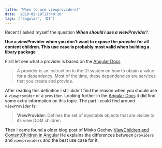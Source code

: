 ```yaml
---
title: 'When to use viewproviders?'
date: '2019-02-19T13:40:16'
tags: ['angular', 'DI']
---
```


Recent I asked myself the question **_When should I use a viewProvider_**?. 

**Use a viewProvider when you don't want to expose the _provider_ for all content children. This use case is probably most valid when building a libary package**

First let see what a provider is based on the [Angular Docs](https://angular.io/guide/providers)

>A provider is an instruction to the DI system on how to obtain a value for a dependency. Most of the time, these dependencies are services that you create and provide.


After reading this definition I still didn't find the reason when you should use a `viewprovider` or a `provider`. Looking further in the [Angular Docs](https://angular.io/api/core/Component#viewProviders) it did find some extra information on this topic. The part I could find around `viewProvider` is:

> **ViewProvider**: Defines the set of injectable objects that are visible to its view DOM children

Then I came found a older blog post of Minko Gechev [ViewChildren and ContentChildren in Angular](https://blog.mgechev.com/2016/01/23/angular2-viewchildren-contentchildren-difference-viewproviders/) He explains the differences between `providers` and `viewproviders` and the best use case for it.
